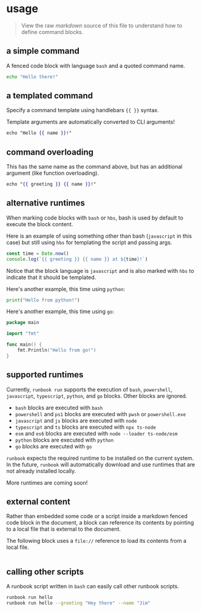 # usage

> View the raw *markdown* source of this file to understand how to define command blocks.

## a simple command

A fenced code block with language `bash` and a quoted command name.

```bash "hello"
echo "Hello there!"
```

## a templated command

Specify a command template using handlebars `{{ }}` syntax.

Template arguments are automatically converted to CLI arguments!

```hbs "hello"
echo "Hello {{ name }}!"
```

## command overloading

This has the same name as the command above, but has an additional argument (like function overloading).

```hbs "hello"
echo "{{ greeting }} {{ name }}!"
```

## alternative runtimes

When marking code blocks with `bash` or `hbs`, bash is used by default to execute the block content.

Here is an example of using something other than bash (`javascript` in this case) but still using `hbs` for templating the script and passing args.

```javascript hbs "hello with time"
const time = Date.now()
console.log(`{{ greeting }} {{ name }} at ${time}!`)
```

Notice that the block language is `javascript` and is also marked with `hbs` to indicate that it should be templated.

Here's another example, this time using `python`:

```python "hello from python"
print("Hello from python!")
```

Here's another example, this time using `go`:

```go "hello from go"
package main

import "fmt"

func main() {
    fmt.Println("Hello from go!")
}
```

## supported runtimes

Currently, `runbook run` supports the execution of `bash`, `powershell`, `javascript`, `typescript`, `python`, and `go` blocks. Other blocks are ignored.

- `bash` blocks are executed with `bash`
- `powershell` and `ps1` blocks are executed with `pwsh` or `powershell.exe`
- `javascript` and `js` blocks are executed with `node`
- `typescript` and `ts` blocks are executed with `npx ts-node`
- `esm` and `es6` blocks are executed with `node --loader ts-node/esm`
- `python` blocks are executed with `python`
- `go` blocks are executed with `go`

`runbook` expects the required runtime to be installed on the current system. In the future, `runbook` will automatically download and use runtimes that are not already installed locally.

More runtimes are coming soon!

## external content

Rather than embedded some code or a script inside a markdown fenced code block in the document, a block can reference its contents by pointing to a local file that is external to the document.

The following block uses a `file://` reference to load its contents from a local file.

```typescript "hello from an external file" file://src/features/hello.ts
```

## calling other scripts

A runbook script written in `bash` can easily call other runbook scripts.

```bash "calling other scripts"
runbook run hello
runbook run hello --greeting "Hey there" --name "Jim"
```
